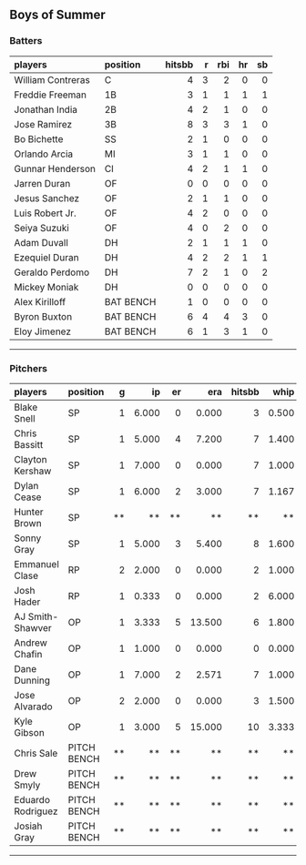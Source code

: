 ## Boys of Summer

### Batters

 
|players           |position  | hitsbb|  r| rbi| hr| sb| 
|:-----------------|:---------|------:|--:|---:|--:|--:| 
|William Contreras |C         |      4|  3|   2|  0|  0| 
|Freddie Freeman   |1B        |      3|  1|   1|  1|  1| 
|Jonathan India    |2B        |      4|  2|   1|  0|  0| 
|Jose Ramirez      |3B        |      8|  3|   3|  1|  0| 
|Bo Bichette       |SS        |      2|  1|   0|  0|  0| 
|Orlando Arcia     |MI        |      3|  1|   1|  0|  0| 
|Gunnar Henderson  |CI        |      4|  2|   1|  1|  0| 
|Jarren Duran      |OF        |      0|  0|   0|  0|  0| 
|Jesus Sanchez     |OF        |      2|  1|   1|  0|  0| 
|Luis Robert Jr.   |OF        |      4|  2|   0|  0|  0| 
|Seiya Suzuki      |OF        |      4|  0|   2|  0|  0| 
|Adam Duvall       |DH        |      2|  1|   1|  1|  0| 
|Ezequiel Duran    |DH        |      4|  2|   2|  1|  1| 
|Geraldo Perdomo   |DH        |      7|  2|   1|  0|  2| 
|Mickey Moniak     |DH        |      0|  0|   0|  0|  0| 
|Alex Kirilloff    |BAT BENCH |      1|  0|   0|  0|  0| 
|Byron Buxton      |BAT BENCH |      6|  4|   4|  3|  0| 
|Eloy Jimenez      |BAT BENCH |      6|  1|   3|  1|  0| 


* * *

### Pitchers

 
|players           |position    |  g|    ip| er|    era| hitsbb|  whip| so|  w| sv| 
|:-----------------|:-----------|--:|-----:|--:|------:|------:|-----:|--:|--:|--:| 
|Blake Snell       |SP          |  1| 6.000|  0|  0.000|      3| 0.500| 11|  1|  0| 
|Chris Bassitt     |SP          |  1| 5.000|  4|  7.200|      7| 1.400|  4|  0|  0| 
|Clayton Kershaw   |SP          |  1| 7.000|  0|  0.000|      7| 1.000|  5|  1|  0| 
|Dylan Cease       |SP          |  1| 6.000|  2|  3.000|      7| 1.167|  9|  0|  0| 
|Hunter Brown      |SP          | **|    **| **|     **|     **|    **| **| **| **| 
|Sonny Gray        |SP          |  1| 5.000|  3|  5.400|      8| 1.600|  5|  0|  0| 
|Emmanuel Clase    |RP          |  2| 2.000|  0|  0.000|      2| 1.000|  2|  0|  1| 
|Josh Hader        |RP          |  1| 0.333|  0|  0.000|      2| 6.000|  1|  0|  0| 
|AJ Smith-Shawver  |OP          |  1| 3.333|  5| 13.500|      6| 1.800|  4|  0|  0| 
|Andrew Chafin     |OP          |  1| 1.000|  0|  0.000|      0| 0.000|  2|  0|  0| 
|Dane Dunning      |OP          |  1| 7.000|  2|  2.571|      7| 1.000|  2|  0|  0| 
|Jose Alvarado     |OP          |  2| 2.000|  0|  0.000|      3| 1.500|  1|  0|  0| 
|Kyle Gibson       |OP          |  1| 3.000|  5| 15.000|     10| 3.333|  4|  0|  0| 
|Chris Sale        |PITCH BENCH | **|    **| **|     **|     **|    **| **| **| **| 
|Drew Smyly        |PITCH BENCH | **|    **| **|     **|     **|    **| **| **| **| 
|Eduardo Rodriguez |PITCH BENCH | **|    **| **|     **|     **|    **| **| **| **| 
|Josiah Gray       |PITCH BENCH | **|    **| **|     **|     **|    **| **| **| **| 


* * *


